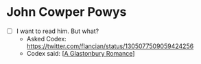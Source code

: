 # John Cowper Powys
- [ ] I want to read him. But what?
    - Asked Codex: https://twitter.com/flancian/status/1305077509059424256
    - Codex said: [[A Glastonbury Romance]]

[//begin]: # "Autogenerated link references for markdown compatibility"
[A Glastonbury Romance]: a-glastonbury-romance "A Glastonbury Romance"
[//end]: # "Autogenerated link references"